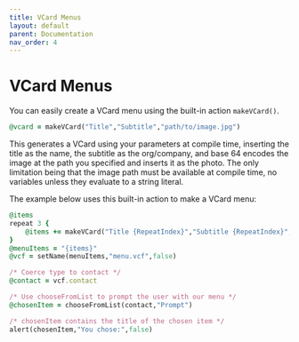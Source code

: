 ```yaml
---
title: VCard Menus
layout: default
parent: Documentation
nav_order: 4
---
```


# VCard Menus

You can easily create a VCard menu using the built-in action `makeVCard()`.

```ruby
@vcard = makeVCard("Title","Subtitle","path/to/image.jpg")
```

This generates a VCard using your parameters at compile time, inserting the title as the name, the subtitle as the org/company, and base 64 encodes the image at the path you specified and inserts it as the photo. The only limitation being that the image path must be available at compile time, no variables unless they evaluate to a string literal.

The example below uses this built-in action to make a VCard menu:

```ruby
@items
repeat 3 {
    @items += makeVCard("Title {RepeatIndex}","Subtitle {RepeatIndex}","assets/cherri_icon.png")
}
@menuItems = "{items}"
@vcf = setName(menuItems,"menu.vcf",false)

/* Coerce type to contact */
@contact = vcf.contact

/* Use chooseFromList to prompt the user with our menu */
@chosenItem = chooseFromList(contact,"Prompt")

/* chosenItem contains the title of the chosen item */
alert(chosenItem,"You chose:",false)
```
